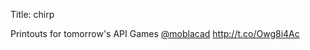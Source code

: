 Title: chirp

Printouts for tomorrow's API Games <a href="http://twitter.com/moblacad">@moblacad</a> <a href="http://t.co/Owg8i4Ac">http://t.co/Owg8i4Ac</a>
